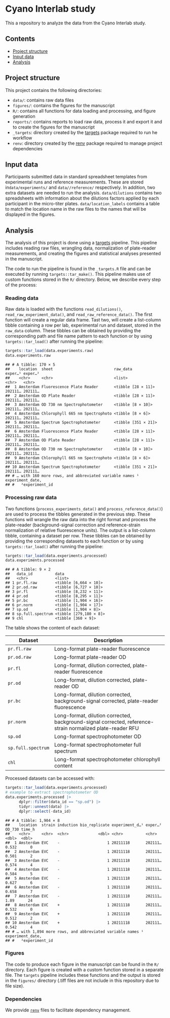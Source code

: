 Cyano Interlab study
================

This a repository to analyze the data from the Cyano Interlab study.

## Contents

- [Project structure](#project-structure)
- [Input data](#input-data)
- [Analysis](#analysis)

## Project structure

This project contains the following directories:

- `data/`: contains raw data files
- `figures/`: contains the figures for the manuscript
- `R/`: contains all functions for data loading and processing, and
  figure generation
- `reports/`: contains reports to load raw data, process it and export
  it and to create the figures for the manuscript
- `_targets`: directory created by the
  [targets](https://docs.ropensci.org/targets/) package required to run
  he workflow
- `renv`: directory created by the
  [renv](https://rstudio.github.io/renv/articles/renv.html) package
  required to manage project dependencies

## Input data

Participants submitted data in standard spreadsheet templates from
experimental runs and reference measurements. These are stored
in`data/experiments/` and `data//reference/` respectively. In addition,
two extra datasets are needed to run the analysis. `data/dilutions`
contains two spreadsheets with information about the dilutions factors
applied by each participant in the micro-titer plates.
`data/location_labels` contains a table to match the location name in
the raw files to the names that will be displayed in the figures.

## Analysis

The analysis of this project is done using a
[targets](https://docs.ropensci.org/targets/) pipeline. This pipeline
includes reading raw files, wrangling data, normalization of
plate-reader measurements, and creating the figures and statistical
analyses presented in the manuscript.

The code to run the pipeline is found in the `_targets.R` file and can
be executed by running `targets::tar_make()`. This pipeline makes use of
custom functions stored in the `R/` directory. Below, we describe every
step of the process:

### Reading data

Raw data is loaded with the functions `read_dilutions()`,
`read_raw_experiment_data()`, and `read_raw_reference_data()`. The first
function will create a regular data frame. Tast two, will create a
list-column tibble containing a row per lab, experimental run and
dataset, stored in the `raw_data` column. These tibbles can be obtained
by providing the corresponding path and file name pattern to each
function or by using `targets::tar_load()` after running the pipeline:

``` r
targets::tar_load(data.experiments.raw)
data.experiments.raw
```

    ## # A tibble: 170 × 5
    ##    location  sheet                           raw_data            exper…¹ exper…²
    ##    <chr>     <chr>                           <list>              <chr>   <chr>  
    ##  1 Amsterdam Fluorescence Plate Reader       <tibble [28 × 11]>  202111… 202111…
    ##  2 Amsterdam OD Plate Reader                 <tibble [28 × 11]>  202111… 202111…
    ##  3 Amsterdam OD 730 nm Spectrophotometer     <tibble [8 × 10]>   202111… 202111…
    ##  4 Amsterdam Chlorophyll 665 nm Spectrophoto <tibble [8 × 6]>    202111… 202111…
    ##  5 Amsterdam Spectrum Spectrophotometer      <tibble [351 × 21]> 202111… 202111…
    ##  6 Amsterdam Fluorescence Plate Reader       <tibble [28 × 11]>  202111… 202111…
    ##  7 Amsterdam OD Plate Reader                 <tibble [28 × 11]>  202111… 202111…
    ##  8 Amsterdam OD 730 nm Spectrophotometer     <tibble [8 × 10]>   202111… 202111…
    ##  9 Amsterdam Chlorophyll 665 nm Spectrophoto <tibble [8 × 6]>    202111… 202111…
    ## 10 Amsterdam Spectrum Spectrophotometer      <tibble [351 × 21]> 202111… 202111…
    ## # … with 160 more rows, and abbreviated variable names ¹​experiment_date,
    ## #   ²​experiment_id

### Processing raw data

Two functions (`process_experiments_data()` and
`process_reference_data()`) are used to process the tibbles generated in
the previous step. These functions will wrangle the raw data into the
right format and process the plate-reader (background-signal correction
and reference-strain normalization of relative fluorescence units). The
output is a list-column tibble, containing a dataset per row. These
tibbles can be obtained by providing the corresponding datasets to each
function or by using `targets::tar_load()` after running the pipeline:

``` r
targets::tar_load(data.experiments.processed)
data.experiments.processed
```

    ## # A tibble: 9 × 2
    ##   data_id          data                  
    ##   <chr>            <list>                
    ## 1 pr.fl.raw        <tibble [6,664 × 10]> 
    ## 2 pr.od.raw        <tibble [6,727 × 10]> 
    ## 3 pr.fl            <tibble [8,232 × 11]> 
    ## 4 pr.od            <tibble [8,295 × 11]> 
    ## 5 pr.bc            <tibble [1,904 × 16]> 
    ## 6 pr.norm          <tibble [1,904 × 17]> 
    ## 7 sp.od            <tibble [1,904 × 8]>  
    ## 8 sp.full.spectrum <tibble [279,180 × 8]>
    ## 9 chl              <tibble [360 × 9]>

The table shows the content of each dataset:

| Dataset            | Description                                                                                                |
|--------------------|------------------------------------------------------------------------------------------------------------|
| `pr.fl.raw`        | Long-format plate-reader fluorescence                                                                      |
| `pr.od.raw`        | Long-format plate-reader OD                                                                                |
| `pr.fl`            | Long-format, dilution corrected, plate-reader fluorescence                                                 |
| `pr.od`            | Long-format, dilution corrected, plate-reader OD                                                           |
| `pr.bc`            | Long-format, dilution corrected, background-signal corrected, plate-reader fluorescence                    |
| `pr.norm`          | Long-format, dilution corrected, background-signal corrected, reference-strain normalized plate-reader RFU |
| `sp.od`            | Long-format spectrophotometer OD                                                                           |
| `sp.full.spectrum` | Long-format spectrophotometer full spectrum                                                                |
| `chl`              | Long-format spectrophotometer chlorophyll content                                                          |

Processed datasets can be accessed with:

``` r
targets::tar_load(data.experiments.processed)
# example to extract spectrophotometer OD
data.experiments.processed |> 
      dplyr::filter(data_id == "sp.od") |> 
      tidyr::unnest(data) |> 
      dplyr::select(-data_id)
```

    ## # A tibble: 1,904 × 8
    ##    location  strain induction bio_replicate experiment_d…¹ exper…² OD_730 time_h
    ##    <chr>     <chr>  <chr>             <dbl> <chr>          <chr>    <dbl>  <dbl>
    ##  1 Amsterdam EVC    -                     1 20211118       202111…  0.532      0
    ##  2 Amsterdam EVC    -                     1 20211118       202111…  0.501      2
    ##  3 Amsterdam EVC    -                     1 20211118       202111…  0.574      4
    ##  4 Amsterdam EVC    -                     1 20211118       202111…  0.584      5
    ##  5 Amsterdam EVC    -                     1 20211118       202111…  0.627      6
    ##  6 Amsterdam EVC    -                     1 20211118       202111…  0.658      7
    ##  7 Amsterdam EVC    -                     1 20211118       202111…  1.89      24
    ##  8 Amsterdam EVC    +                     1 20211118       202111…  0.532      0
    ##  9 Amsterdam EVC    +                     1 20211118       202111…  0.512      2
    ## 10 Amsterdam EVC    +                     1 20211118       202111…  0.542      4
    ## # … with 1,894 more rows, and abbreviated variable names ¹​experiment_date,
    ## #   ²​experiment_id

### Figures

The code to produce each figure in the manuscript can be found in the
`R/` directory. Each figure is created with a custom function stored in
a separate file. The `targets` pipeline includes these functions and the
output is stored in the `figures/` directory (.tiff files are not
include in this repository due to file size).

### Dependencies

We provide [`renv`](https://rstudio.github.io/renv/articles/renv.html)
files to facilitate dependency management.
